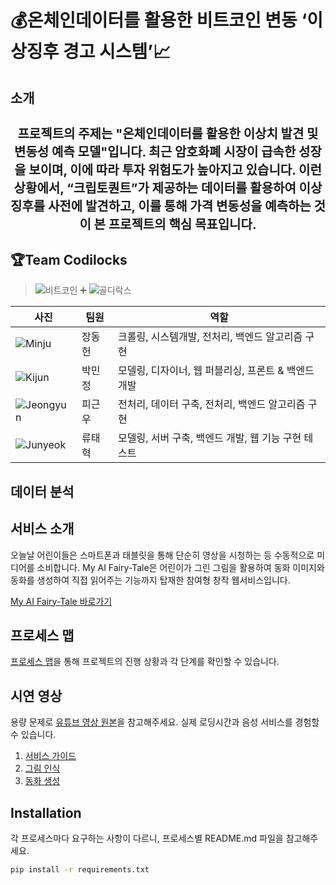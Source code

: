 # :moneybag:온체인데이터를 활용한 비트코인 변동 ‘이상징후 경고 시스템’:chart_with_upwards_trend:

## 소개
<h1 align="center" style="font-size: 20px;"> 프로젝트의 주제는 "온체인데이터를 활용한 이상치 발견 및 변동성 예측 모델"입니다. 최근 암호화폐 시장이 급속한 성장을 보이며, 이에 따라 투자 위험도가 높아지고 있습니다. 이런 상황에서,  “크립토퀀트”가 제공하는 데이터를 활용하여 이상징후를 사전에 발견하고, 이를 통해 가격 변동성을 예측하는 것이 본 프로젝트의 핵심 목표입니다.</h1>

## :trophy:Team Codilocks
> ![비트코인](https://github.com/TaehyukRyu/Project-by-Coldilocks/assets/141690029/680395ca-559f-450b-8b47-632ce0e066c2)  :heavy_plus_sign:  ![골디락스](https://github.com/TaehyukRyu/Project-by-Coldilocks/assets/141690029/c88e3557-f4e4-4295-bc70-41628db6f403)


| 사진 | 팀원 | 역할 |
| --- | --- | --- |
| ![Minju](link-to-image) | 장동헌 | 크롤링, 시스템개발, 전처리, 백엔드 알고리즘 구현 |
| ![Kijun](link-to-image) | 박민정 | 모델링, 디자이너, 웹 퍼블리싱, 프론트 & 백엔드 개발 |
| ![Jeongyun](link-to) | 피근우 | 전처리, 데이터 구축, 전처리, 백엔드 알고리즘 구현 |
| ![Junyeok](<img src="/uploads/1848994ad25765da30fa8ef3684c67bc/캡처.PNG"  width="700" height="370">) | 류태혁 | 모델링, 서버 구축, 백엔드 개발, 웹 기능 구현 테스트 |

## 데이터 분석

## 

## 서비스 소개
오늘날 어린이들은 스마트폰과 태블릿을 통해 단순히 영상을 시청하는 등 수동적으로 미디어를 소비합니다. My AI Fairy-Tale은 어린이가 그린 그림을 활용하여 동화 이미지와 동화를 생성하여 직접 읽어주는 기능까지 탑재한 참여형 창작 웹서비스입니다.

[My AI Fairy-Tale 바로가기](link-to-service)

## 프로세스 맵
[프로세스 맵](link-to-process-map)을 통해 프로젝트의 진행 상황과 각 단계를 확인할 수 있습니다.

## 시연 영상
용량 문제로 [유튜브 영상 원본](link-to-youtube)을 참고해주세요. 실제 로딩시간과 음성 서비스를 경험할 수 있습니다.

1. [서비스 가이드](link-to-guide)
2. [그림 인식](link-to-image-recognition)
3. [동화 생성](link-to-story-generation)

## Installation
각 프로세스마다 요구하는 사항이 다르니, 프로세스별 README.md 파일을 참고해주세요.

```bash
pip install -r requirements.txt
